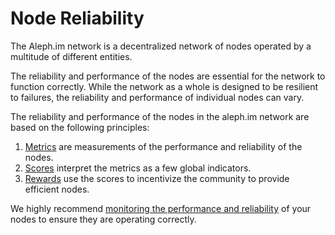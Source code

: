 # Node Reliability

The Aleph.im network is a decentralized network of nodes operated by a multitude of different entities. 

The reliability and performance of the nodes are essential for the network to function correctly.
While the network as a whole is designed to be resilient to failures, the reliability and performance of individual
nodes can vary.

The reliability and performance of the nodes in the aleph.im network are based on the following principles:

1. [Metrics](./metrics.md) are measurements of the performance and reliability of the nodes.
2. [Scores](./scores.md) interpret the metrics as a few global indicators.
3. [Rewards](./rewards.md) use the scores to incentivize the community to provide efficient nodes.

We highly recommend [monitoring the performance and reliability](monitoring.md) of your nodes to ensure they are operating correctly.